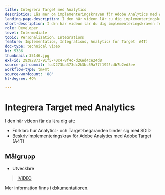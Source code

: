 ```yaml
---
title: Integrera Target med Analytics
description: Läs mer om implementeringskraven för Adobe Analytics med Adobe Target (A4T).
landing-page-description: I den här videon lär du dig implementeringskraven för Adobe Analytics med Adobe Target (A4T).
short-description: I den här videon lär du dig implementeringskraven för Adobe Analytics med Adobe Target (A4T).
role: Developer
level: Intermediate
topic: Personalization, Integrations
feature: Implementation, Integrations, Analytics for Target (A4T)
doc-type: technical video
kt: 5386
thumbnail: 35146.jpg
exl-id: 29292873-91f5-40c4-8f4c-d26ed4ce24d8
source-git-commit: fcd2273ba373dc2b3bc59a77f1925cdb7b2ed3ee
workflow-type: tm+mt
source-wordcount: '88'
ht-degree: 46%

---
```


# Integrera Target med Analytics

I den här videon får du lära dig att:

* Förklara hur Analytics- och Target-begäranden binder sig med SDID
* Beskriv implementeringskrav för Adobe Analytics med Adobe Target (A4T)

## Målgrupp

* Utvecklare

>[!VIDEO](https://video.tv.adobe.com/v/35146/?quality=12)

Mer information finns i [dokumentationen](https://experienceleague.adobe.com/docs/target/using/integrate/a4t/a4timplementation.html?lang=en).
